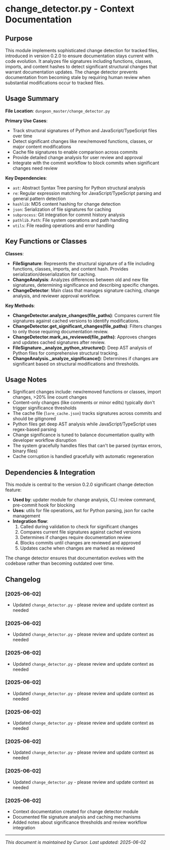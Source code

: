 # change_detector.py - Context Documentation

## Purpose

This module implements sophisticated change detection for tracked files, introduced in version 0.2.0 to ensure documentation stays current with code evolution. It analyzes file signatures including functions, classes, imports, and content hashes to detect significant structural changes that warrant documentation updates. The change detector prevents documentation from becoming stale by requiring human review when substantial modifications occur to tracked files.

## Usage Summary

**File Location**: `dungeon_master/change_detector.py`

**Primary Use Cases**:

- Track structural signatures of Python and JavaScript/TypeScript files over time
- Detect significant changes like new/removed functions, classes, or major content modifications
- Cache file signatures to enable comparison across commits
- Provide detailed change analysis for user review and approval
- Integrate with the commit workflow to block commits when significant changes need review

**Key Dependencies**:

- `ast`: Abstract Syntax Tree parsing for Python structural analysis
- `re`: Regular expression matching for JavaScript/TypeScript parsing and general pattern detection
- `hashlib`: MD5 content hashing for change detection
- `json`: Serialization of file signatures for caching
- `subprocess`: Git integration for commit history analysis
- `pathlib.Path`: File system operations and path handling
- `utils`: File reading operations and error handling

## Key Functions or Classes

**Classes**:

- **FileSignature**: Represents the structural signature of a file including functions, classes, imports, and content hash. Provides serialization/deserialization for caching.
- **ChangeAnalysis**: Analyzes differences between old and new file signatures, determining significance and describing specific changes.
- **ChangeDetector**: Main class that manages signature caching, change analysis, and reviewer approval workflow.

**Key Methods**:

- **ChangeDetector.analyze_changes(file_paths)**: Compares current file signatures against cached versions to identify modifications.
- **ChangeDetector.get_significant_changes(file_paths)**: Filters changes to only those requiring documentation review.
- **ChangeDetector.mark_as_reviewed(file_paths)**: Approves changes and updates cached signatures after review.
- **FileSignature.\_analyze_python_structure()**: Deep AST analysis of Python files for comprehensive structural tracking.
- **ChangeAnalysis.\_analyze_significance()**: Determines if changes are significant based on structural modifications and thresholds.

## Usage Notes

- Significant changes include: new/removed functions or classes, import changes, >20% line count changes
- Content-only changes (like comments or minor edits) typically don't trigger significance thresholds
- The cache file (`lore_cache.json`) tracks signatures across commits and should be gitignored
- Python files get deep AST analysis while JavaScript/TypeScript uses regex-based parsing
- Change significance is tuned to balance documentation quality with developer workflow disruption
- The system gracefully handles files that can't be parsed (syntax errors, binary files)
- Cache corruption is handled gracefully with automatic regeneration

## Dependencies & Integration

This module is central to the version 0.2.0 significant change detection feature:

- **Used by**: updater module for change analysis, CLI review command, pre-commit hook for blocking
- **Uses**: utils for file operations, ast for Python parsing, json for cache management
- **Integration flow**:
  1. Called during validation to check for significant changes
  2. Compares current file signatures against cached versions
  3. Determines if changes require documentation review
  4. Blocks commits until changes are reviewed and approved
  5. Updates cache when changes are marked as reviewed

The change detector ensures that documentation evolves with the codebase rather than becoming outdated over time.

## Changelog

### [2025-06-02]
- Updated `change_detector.py` - please review and update context as needed

### [2025-06-02]
- Updated `change_detector.py` - please review and update context as needed

### [2025-06-02]
- Updated `change_detector.py` - please review and update context as needed

### [2025-06-02]
- Updated `change_detector.py` - please review and update context as needed

### [2025-06-02]
- Updated `change_detector.py` - please review and update context as needed

### [2025-06-02]
- Updated `change_detector.py` - please review and update context as needed

### [2025-06-02]
- Updated `change_detector.py` - please review and update context as needed

### [2025-06-02]

- Context documentation created for change detector module
- Documented file signature analysis and caching mechanisms
- Added notes about significance thresholds and review workflow integration
---

_This document is maintained by Cursor. Last updated: 2025-06-02_
